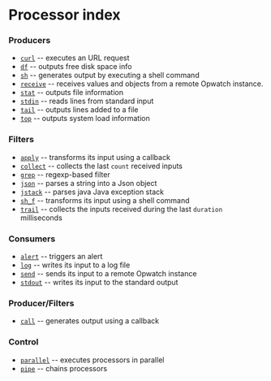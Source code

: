# Processor index

### Producers

* [`curl`](curl.md) -- executes an URL request
* [`df`](df.md) -- outputs free disk space info
* [`sh`](sh.md) -- generates output by executing a shell command
* [`receive`](receive.md) -- receives values and objects from a remote Opwatch instance.
* [`stat`](stat.md) -- outputs file information
* [`stdin`](stdin.md) -- reads lines from standard input
* [`tail`](tail.md) -- outputs lines added to a file
* [`top`](top.md) -- outputs system load information

### Filters

* [`apply`](apply.md) -- transforms its input using a callback
* [`collect`](collect.md) -- collects the last `count` received inputs
* [`grep`](grep.md) -- regexp-based filter
* [`json`](json.md) -- parses a string into a Json object
* [`jstack`](jstack.md) -- parses java Java exception stack
* [`sh_f`](sh_f.md) -- transforms its input using a shell command
* [`trail`](trail.md) -- collects the inputs received during the last `duration` milliseconds

### Consumers

* [`alert`](alert.md) -- triggers an alert
* [`log`](log.md) -- writes its input to a log file
* [`send`](send.md) -- sends its input to a remote Opwatch instance
* [`stdout`](stdout.md) -- writes its input to the standard output

### Producer/Filters

* [`call`](call.md) -- generates output using a callback

### Control

* [`parallel`](parallel.md) -- executes processors in parallel
* [`pipe`](pipe.md) -- chains processors
